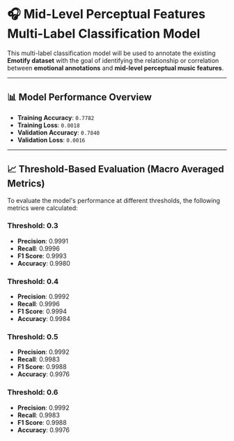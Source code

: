 
# 🎧 **Mid-Level Perceptual Features Multi-Label Classification Model**

This multi-label classification model will be used to annotate the existing **Emotify dataset** with the goal of identifying the relationship or correlation between **emotional annotations** and **mid-level perceptual music features**.

---

## 📊 **Model Performance Overview**

- **Training Accuracy**: `0.7782`  
- **Training Loss**: `0.0018`  
- **Validation Accuracy**: `0.7840`  
- **Validation Loss**: `0.0016`  

---

## 📈 **Threshold-Based Evaluation (Macro Averaged Metrics)**

To evaluate the model's performance at different thresholds, the following metrics were calculated:

### **Threshold: 0.3**
- **Precision**: 0.9991  
- **Recall**: 0.9996  
- **F1 Score**: 0.9993  
- **Accuracy**: 0.9980  

### **Threshold: 0.4**
- **Precision**: 0.9992  
- **Recall**: 0.9996  
- **F1 Score**: 0.9994  
- **Accuracy**: 0.9984  

### **Threshold: 0.5**
- **Precision**: 0.9992  
- **Recall**: 0.9983  
- **F1 Score**: 0.9988  
- **Accuracy**: 0.9976  

### **Threshold: 0.6**
- **Precision**: 0.9992  
- **Recall**: 0.9983  
- **F1 Score**: 0.9988  
- **Accuracy**: 0.9976  